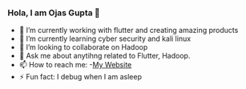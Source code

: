 ### Hola, I am Ojas Gupta 👋

- 🔭 I’m currently working with flutter and creating amazing products
- 🌱 I’m currently learning cyber security and kali linux
- 👯 I’m looking to collaborate on Hadoop                                   
- 💬 Ask me about anytihng related to Flutter, Hadoop.
- 📫 How to reach me: -[My Website](https://ojasgupta.in)
- ⚡ Fun fact: I debug when I am asleep
